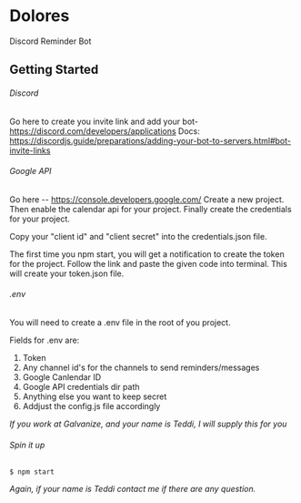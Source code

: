 # Dolores

Discord Reminder Bot

## Getting Started

###### Discord

Go here to create you invite link and add your bot- https://discord.com/developers/applications
Docs: https://discordjs.guide/preparations/adding-your-bot-to-servers.html#bot-invite-links

###### Google API

Go here -- https://console.developers.google.com/
Create a new project. Then enable the calendar api for your project. Finally create the credentials for your project.

Copy your "client id" and "client secret" into the credentials.json file.

The first time you npm start, you will get a notification to create the token for the project. Follow the link and paste the given code into terminal. This will create your token.json file.

###### .env

You will need to create a .env file in the root of you project.

Fields for .env are:

1. Token
2. Any channel id's for the channels to send reminders/messages
3. Google Canlendar ID
4. Google API credentials dir path
5. Anything else you want to keep secret
6. Addjust the config.js file accordingly

_If you work at Galvanize, and your name is Teddi, I will supply this for you_

###### Spin it up

```
$ npm start
```

_Again, if your name is Teddi contact me if there are any question._
